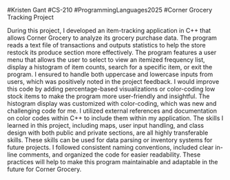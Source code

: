#Kristen Gant
#CS-210
#ProgrammingLanguages2025
#Corner Grocery Tracking Project

During this project, I developed an item-tracking application in C++ that allows Corner Grocery to analyze its grocery purchase data. The program reads a text file of transactions and outputs statistics to help the store restock its produce section more effectively. The program features a user menu that allows the user to select to view an itemized frequency list, display a histogram of item counts, search for a specific item, or exit the program. I ensured to handle both uppercase and lowercase inputs from users, which was positively noted in the project feedback. I would improve this code by adding percentage-based visualizations or color-coding low stock items to make the program more user-friendly and insightful. The histogram display was customized with color-coding, which was new and challenging code for me. I utilized external references and documentation on color codes within C++ to include them within my application. The skills I learned in this project, including maps, user input handling, and class design with both public and private sections, are all highly transferable skills. These skills can be used for data parsing or inventory systems for future projects. I followed consistent naming conventions, included clear in-line comments, and organized the code for easier readability. These practices will help to make this program maintainable and adaptable in the future for Corner Grocery.

